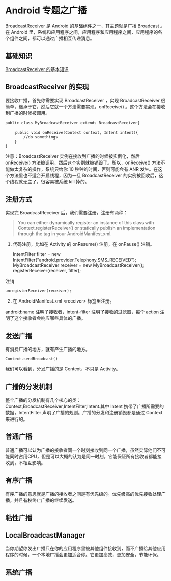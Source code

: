 # Android 专题之广播

BroadcastReceiver 是 Android 的基础组件之一，其主题就是广播 Broadcast 。在 Android 里，系统和应用程序之间，应用程序和应用程序之间，应用程序的各个组件之间，都可以通过广播相互传递消息。

## 基础知识
[BroadcastReceiver 的基本知识](http://www.binkery.com/archives/91.html)


## BroadcastReceiver 的实现

要接收广播，首先你需要实现 BroadcastReceiver ，实现 BroadcastReceiver 很简单，继承于它，然后它就一个方法需要实现，onReceive() 。这个方法会在接收到广播的时候被调用。

    public class MyBroadcastReceiver extends BroadcastReceiver{
     
     　　public void onReceive(Context context, Intent intent){
            //do somethings
        }
    }

注意：BroadcastReceiver 实例在接收到广播的时候被实例化，然后 onReceive() 方法被调用，然后这个实例就被销毁了。所以，onReceive() 方法不能做太复杂的操作，系统只给你 10 秒钟的时间，否则可能会有 ANR 发生。在这个方法里也不适合开启线程，因为一旦 BroadcastReceiver 的实例被回收后，这个线程就无主了，很容易被系统 kill 掉的。

## 注册方式

实现完 BroadcastReceiver 后，我们需要注册，注册有两种：

> You can either dynamically register an instance of this class with Context.registerReceiver() or statically publish an implementation through the <receiver> tag in your AndroidManifest.xml.

1. 代码注册，比如在 Activity 的 onResume() 注册，在 onPause() 注销。


    IntentFilter filter = new IntentFilter("android.provider.Telephony.SMS_RECEIVED");  
    MyBroadcastReceiver receiver = new MyBroadcastReceiver();  
    registerReceiver(receiver, filter); 

注销

    unregisterReceiver(receiver);



2. 在 AndroidManifest.xml  \<receiver\> 标签里注册。


    <receiver android:name=".MyBroadcastReceiver">  
         <intent-filter>  
              <action android:name="android.intent.action.BOOT_COMPLETED"/>  
              <action android:name="android.provider.Telephony.SMS_RECEIVED"/>  
         </intent-filter>  
    </receiver>  


android:name 注明了接收者，intent-filter 注明了接收的过滤器，每个 action 注明了这个接收者会响应哪些具体的广播。

## 发送广播

有消费广播的地方，就有产生广播的地方。

    Context.sendBroadcast()

我们可以看到，分发广播的是 Context，不只是 Activity。


## 广播的分发机制

整个广播的分发机制有几个核心的类：Context,BroadcastReceiver,IntentFilter,Intent.其中 Intent 携带了广播所需要的数据，IntentFilter 声明了广播的规则。广播的分发和注册销毁都是通过 Context 来进行的。

## 普通广播

普通广播可以认为广播的接收者同一个时刻接收到同一个广播，虽然实际他们不可能同时占用CPU，但是可以大概的认为是同一时刻。它能保证所有接收者都能接收到，不相互影响。

## 有序广播

有序广播的意思就是广播的接收者之间是有优先级的。优先级高的优先接收处理广播，并且有权终止广播的继续发送。

## 粘性广播

## LocalBroadcastManager

当你期望你发出广播只在你的应用程序里被其他组件接收到，而不广播给其他应用程序的时候，一个本地广播会更加适合你。它更加高效，更加安全，节能环保。

## 系统广播